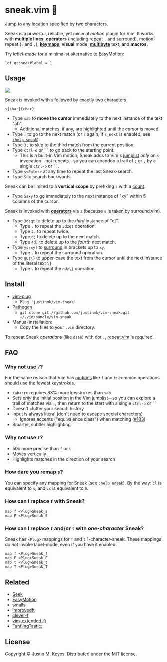 sneak.vim 👟
================

Jump to any location specified by two characters.

Sneak is a powerful, reliable, yet minimal _motion_ plugin for Vim. It works with **multiple
lines**, **operators** (including repeat `.` and [surround]), motion-repeat
(`;` and `,`), **[keymaps]**, **visual** mode, **[multibyte]** text, and
**macros**.

Try *label-mode* for a minimalist alternative to
[EasyMotion](https://github.com/Lokaltog/vim-easymotion):

```vim
let g:sneak#label = 1
```

Usage
-----

<a href="http://imgur.com/Jke0mIJ" title="Click to see a short demo"><img src="https://raw.github.com/justinmk/vim-sneak/fluff/assets/readme_diagram.png"></a>

Sneak is invoked with `s` followed by exactly two characters:

    s{char}{char}

* Type `sab` to **move the cursor** immediately to the next instance of the text "ab".
    * Additional matches, if any, are highlighted until the cursor is moved.
* Type `;` to go to the next match (or `s` again, if `s_next` is enabled; see [`:help sneak`](doc/sneak.txt)).
* Type `3;` to skip to the third match from the current position.
* Type `ctrl-o` or ``` `` ``` to go back to the starting point.
    * This is a built-in Vim motion; Sneak adds to Vim's [jumplist](http://vimdoc.sourceforge.net/htmldoc/motion.html#jumplist)
      *only* on `s` invocation—not repeats—so you can 
      abandon a trail of `;` or `,` by a single `ctrl-o` or ``` `` ```.
* Type `s<Enter>` at any time to repeat the last Sneak-search.
* Type `S` to search backwards.

Sneak can be limited to a **vertical scope** by prefixing `s` with a [count].

* Type `5sxy` to go immediately to the next instance of "xy" within 5 columns
  of the cursor.

Sneak is invoked with [**operators**](http://vimdoc.sourceforge.net/htmldoc/motion.html#operator)
via `z` (because `s` is taken by surround.vim).

* Type `3dzqt` to delete up to the *third* instance of "qt".
    * Type `.` to repeat the `3dzqt` operation.
    * Type `2.` to repeat twice.
    * Type `d;` to delete up to the next match.
    * Type `4d;` to delete up to the *fourth* next match.
* Type `yszxy]` to [surround] in brackets up to `xy`.
    * Type `.` to repeat the surround operation.
* Type `gUz\}` to upper-case the text from the cursor until the next instance
  of the literal text `\}`
    * Type `.` to repeat the `gUz\}` operation.

Install
-------

- [vim-plug](https://github.com/junegunn/vim-plug)
  - `Plug 'justinmk/vim-sneak'`
- [Pathogen](https://github.com/tpope/vim-pathogen)
  - `git clone git://github.com/justinmk/vim-sneak.git ~/.vim/bundle/vim-sneak`
- Manual installation:
  - Copy the files to your `.vim` directory.

To repeat Sneak *operations* (like `dzab`) with dot `.`,
[repeat.vim](https://github.com/tpope/vim-repeat) is required.

FAQ
---

### Why not use `/`?

For the same reason that Vim has [motions](http://vimdoc.sourceforge.net/htmldoc/motion.html#left-right-motions)
like `f` and `t`: common operations should use the fewest keystrokes.

* `/ab<cr>` requires 33% more keystrokes than `sab`
* Sets *only* the initial position in the Vim jumplist—so you can explore a
  trail of matches via `;`, then return to the start with a single `ctrl-o` or ``` `` ```
* Doesn't clutter your search history
* Input is always literal (don't need to escape special characters)
  * Ignores accents ("equivalence class") when matching
    ([#183](https://github.com/justinmk/vim-sneak/issues/183))
* Smarter, subtler highlighting

### Why not use `f`?

* 50x more precise than `f` or `t`
* Moves vertically
* Highlights matches in the direction of your search

### How dare you remap `s`?

You can specify any mapping for Sneak (see [`:help sneak`](doc/sneak.txt)).
By the way: `cl` is equivalent to `s`, and `cc` is equivalent to `S`.

### How can I replace `f` with Sneak?

```vim
map f <Plug>Sneak_s
map F <Plug>Sneak_S
```

### How can I replace `f` and/or `t` with *one-character* Sneak?

Sneak has `<Plug>` mappings for `f` and `t` 1-character-sneak.
These mappings do *not* invoke label-mode, even if you have it enabled.

```vim
map f <Plug>Sneak_f
map F <Plug>Sneak_F
map t <Plug>Sneak_t
map T <Plug>Sneak_T
```

Related
-------

* [Seek](https://github.com/goldfeld/vim-seek)
* [EasyMotion](https://github.com/Lokaltog/vim-easymotion)
* [smalls](https://github.com/t9md/vim-smalls)
* [improvedft](https://github.com/chrisbra/improvedft)
* [clever-f](https://github.com/rhysd/clever-f.vim)
* [vim-extended-ft](https://github.com/svermeulen/vim-extended-ft)
* [Fanf,ingTastic;](https://github.com/dahu/vim-fanfingtastic)

License
-------

Copyright © Justin M. Keyes. Distributed under the MIT license.

[multibyte]: http://vimdoc.sourceforge.net/htmldoc/mbyte.html#UTF-8
[keymaps]: http://vimdoc.sourceforge.net/htmldoc/mbyte.html#mbyte-keymap
[surround]: https://github.com/tpope/vim-surround
[count]: http://vimdoc.sourceforge.net/htmldoc/intro.html#[count]
